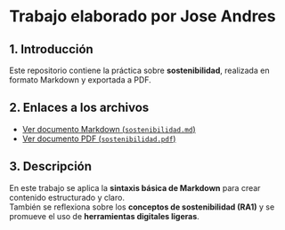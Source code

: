 # Trabajo elaborado por Jose Andres

## 1. Introducción
Este repositorio contiene la práctica sobre **sostenibilidad**, realizada en formato Markdown y exportada a PDF.

## 2. Enlaces a los archivos

-  [Ver documento Markdown (`sostenibilidad.md`)](./sostenibilidad.md)
-  [Ver documento PDF (`sostenibilidad.pdf`)](./sostenibilidad.pdf)

## 3. Descripción
En este trabajo se aplica la **sintaxis básica de Markdown** para crear contenido estructurado y claro.  
También se reflexiona sobre los **conceptos de sostenibilidad (RA1)** y se promueve el uso de **herramientas digitales ligeras**.

